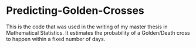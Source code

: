 # Predicting-Golden-Crosses
This is the code that was used in the writing of my master thesis in Mathematical Statistics. It estimates the probability of a Golden/Death cross to happen within a fixed number of days. 
